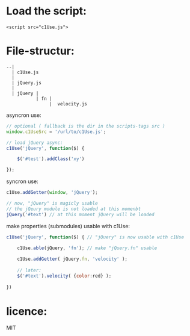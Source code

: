 
Load the script:
=====
    <script src="c1Use.js">

File-structur:
=====

    --|
      | c1Use.js
      |
      | jQuery.js
      |
      | jQuery | 
               | fn | 
                    |  velocity.js


asyncron use:

```javascript
// optional ( fallback is the dir in the scripts-tags src )
window.c1UseSrc = '/url/to/c1Use.js';

// load jQuery async:
c1Use('jQuery', function($) {

    $('#test').addClass('xy')

});
```

syncron use:

```javascript
c1Use.addGetter(window, 'jQuery');

// now, "jQuery" is magicly usable
// the jQeury module is not loaded at this momenbt
jQuery('#text') // at this moment jQuery will be loaded
```

make properties (submodules) usable with c1Use:

```javascript
c1Use('jQuery', function($) { // "jQuery" is now usable with c1Use

    c1Use.able(jQuery, 'fn'); // make "jQuery.fn" usable
    
    c1Use.addGetter( jQuery.fn, 'velocity' );
    
    // later:
    $('#text').velocity( {color:red} );
     
})
```

licence:
=====
MIT


